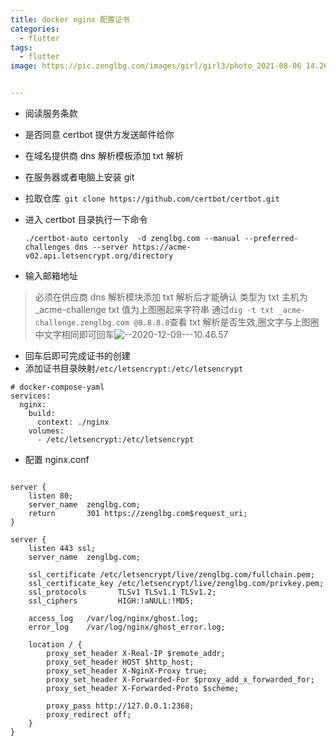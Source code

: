 ```yaml
---
title: docker nginx 配置证书
categories:
  - flutter
tags:
  - flutter
image: https://pic.zenglbg.com/images/girl/girl3/photo_2021-08-06 14.26.49.jpeg


---
```


- 阅读服务条款
- 是否同意 certbot 提供方发送邮件给你
- 在域名提供商 dns 解析模板添加 txt 解析

- 在服务器或者电脑上安装 git
- 拉取仓库` git clone https://github.com/certbot/certbot.git`
- 进入 certbot 目录执行一下命令
  ```
  ./certbot-auto certonly  -d zenglbg.com --manual --preferred-challenges dns --server https://acme-v02.api.letsencrypt.org/directory
  ```
- 输入邮箱地址

> 必须在供应商 dns 解析模块添加 txt 解析后才能确认
> 类型为 txt
> 主机为\_acme-challenge
> txt 值为上图圈起来字符串
> 通过`dig -t txt _acme-challenge.zenglbg.com @8.8.8.8`查看 txt 解析是否生效,圈文字与上图圈中文字相同即可回车![--2020-12-09---10.46.57](/content/images/2020/12/--2020-12-09---10.46.57.png)

- 回车后即可完成证书的创建
- 添加证书目录映射`/etc/letsencrypt:/etc/letsencrypt`

```
# docker-compose-yaml
services:
  nginx:
    build:
      context: ./nginx
    volumes:
      - /etc/letsencrypt:/etc/letsencrypt
```

- 配置 nginx.conf

```

server {
    listen 80;
    server_name  zenglbg.com;
    return       301 https://zenglbg.com$request_uri;
}

server {
    listen 443 ssl;
    server_name  zenglbg.com;

    ssl_certificate /etc/letsencrypt/live/zenglbg.com/fullchain.pem;
    ssl_certificate_key /etc/letsencrypt/live/zenglbg.com/privkey.pem;
    ssl_protocols       TLSv1 TLSv1.1 TLSv1.2;
    ssl_ciphers         HIGH:!aNULL:!MD5;

    access_log   /var/log/nginx/ghost.log;
    error_log    /var/log/nginx/ghost_error.log;

    location / {
        proxy_set_header X-Real-IP $remote_addr;
        proxy_set_header HOST $http_host;
        proxy_set_header X-NginX-Proxy true;
        proxy_set_header X-Forwarded-For $proxy_add_x_forwarded_for;
        proxy_set_header X-Forwarded-Proto $scheme;

        proxy_pass http://127.0.0.1:2368;
        proxy_redirect off;
    }
}

```
